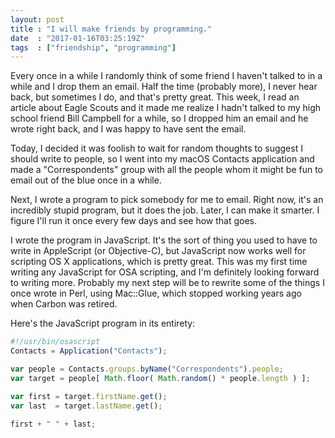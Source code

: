 ```yaml
---
layout: post
title : "I will make friends by programming."
date  : "2017-01-16T03:25:19Z"
tags  : ["friendship", "programming"]
---
```

Every once in a while I randomly think of some friend I haven't talked to in a
while and I drop them an email.  Half the time (probably more), I never hear
back, but sometimes I do, and that's pretty great.  This week, I read an
article about Eagle Scouts and it made me realize I hadn't talked to my high
school friend Bill Campbell for a while, so I dropped him an email and he wrote
right back, and I was happy to have sent the email.

Today, I decided it was foolish to wait for random thoughts to suggest I should
write to people, so I went into my macOS Contacts application and made a
"Correspondents" group with all the people whom it might be fun to email out of
the blue once in a while.

Next, I wrote a program to pick somebody for me to email.  Right now, it's an
incredibly stupid program, but it does the job.  Later, I can make it smarter.
I figure I'll run it once every few days and see how that goes.

I wrote the program in JavaScript.  It's the sort of thing you used to have to
write in AppleScript (or Objective-C), but JavaScript now works well for
scripting OS X applications, which is pretty great.  This was my first time
writing any JavaScript for OSA scripting, and I'm definitely looking forward to
writing more.  Probably my next step will be to rewrite some of the things I
once wrote in Perl, using Mac::Glue, which stopped working years ago when
Carbon was retired.

Here's the JavaScript program in its entirety:

```javascript
#!/usr/bin/osascript
Contacts = Application("Contacts");

var people = Contacts.groups.byName("Correspondents").people;
var target = people[ Math.floor( Math.random() * people.length ) ];

var first = target.firstName.get();
var last  = target.lastName.get();

first + " " + last;
```
